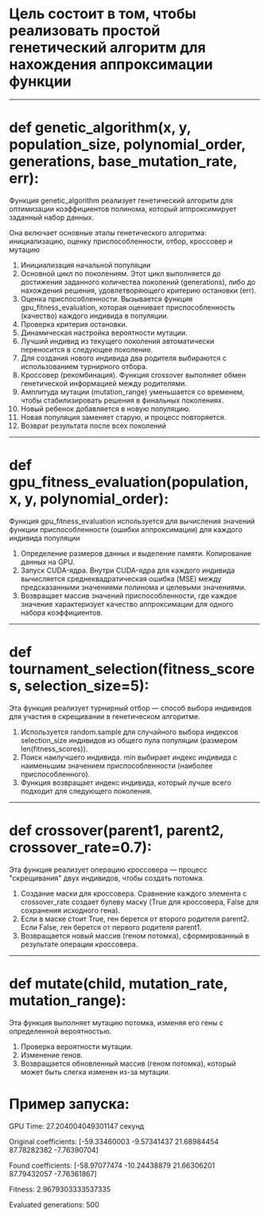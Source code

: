 # Цель состоит в том, чтобы реализовать простой генетический алгоритм для нахождения аппроксимации функции
________________________________________________________________________________________________________________________
# def genetic_algorithm(x, y, population_size, polynomial_order, generations, base_mutation_rate, err):
Функция genetic_algorithm реализует генетический алгоритм для оптимизации 
коэффициентов полинома, который аппроксимирует заданный набор данных. 

Она включает основные этапы генетического алгоритма: инициализацию, 
оценку приспособленности, отбор, кроссовер и мутацию 
1) Инициализация начальной популяции
2) Основной цикл по поколениям. Этот цикл выполняется до достижения заданного количества поколений (generations), либо 
до нахождения решения, удовлетворяющего критерию остановки (err).
3) Оценка приспособленности. Вызывается функция gpu_fitness_evaluation, которая оценивает приспособленность (качество) 
каждого индивида в популяции.
4) Проверка критерия остановки.
5) Динамическая настройка вероятности мутации.
6) Лучший индивид из текущего поколения автоматически переносится в следующее поколение.
7) Для создания нового индивида два родителя выбираются с использованием турнирного отбора.
8) Кроссовер (рекомбинация). Функция crossover выполняет обмен генетической информацией между родителями.
9) Амплитуда мутации (mutation_range) уменьшается со временем, чтобы стабилизировать решения в финальных поколениях.
10) Новый ребенок добавляется в новую популяцию.
11) Новая популяция заменяет старую, и процесс повторяется.
12) Возврат результата после всех поколений
________________________________________________________________________________________________________________________
# def gpu_fitness_evaluation(population, x, y, polynomial_order):
Функция gpu_fitness_evaluation используется для вычисления значений функции приспособленности (ошибки аппроксимации) 
для каждого индивида популяции
1) Определение размеров данных и выделение памяти. Копирование данных на GPU.
2) Запуск CUDA-ядра. Внутри CUDA-ядра для каждого индивида вычисляется среднеквадратическая ошибка (MSE) 
между предсказанными значениями полинома и целевыми значениями.
3) Возвращает массив значений приспособленности, где каждое значение характеризует качество аппроксимации для 
одного набора коэффициентов.
______________________________________________________________
# def tournament_selection(fitness_scores, selection_size=5):
Эта функция реализует турнирный отбор — способ выбора индивидов для участия в скрещивании в генетическом алгоритме.
1) Используется random.sample для случайного выбора индексов selection_size индивидов из общего пула популяции 
(размером len(fitness_scores)).
2) Поиск наилучшего индивида. min выбирает индекс индивида с наименьшим значением приспособленности 
(наиболее приспособленного).
3) Функция возвращает индекс индивида, который лучше всего подходит для следующего поколения.
______________________________________________________________
# def crossover(parent1, parent2, crossover_rate=0.7):
Эта функция реализует операцию кроссовера — процесс "скрещивания" двух индивидов, чтобы создать потомка.
1) Создание маски для кроссовера. Сравнение каждого элемента с crossover_rate создает булеву маску (True для кроссовера, 
False для сохранения исходного гена).
2) Если в маске стоит True, ген берется от второго родителя parent2. Если False, ген берется от первого родителя parent1.
3) Возвращается новый массив (геном потомка), сформированный в результате операции кроссовера.
_____________________________________________
# def mutate(child, mutation_rate, mutation_range):
Эта функция выполняет мутацию потомка, изменяя его гены с определенной вероятностью.
1) Проверка вероятности мутации.
2) Изменение генов.
3) Возвращается обновленный массив (геном потомка), который может быть слегка изменен из-за мутации.

# Пример запуска:
GPU Time: 27.204004049301147 секунд

Original coefficients: [-59.33460003  -9.57341437  21.68984454  87.78282382  -7.76390704]

Found coefficients: [-58.97077474 -10.24438879  21.66306201  87.79432057  -7.76361867]

Fitness: 2.9679303333537335

Evaluated generations: 500